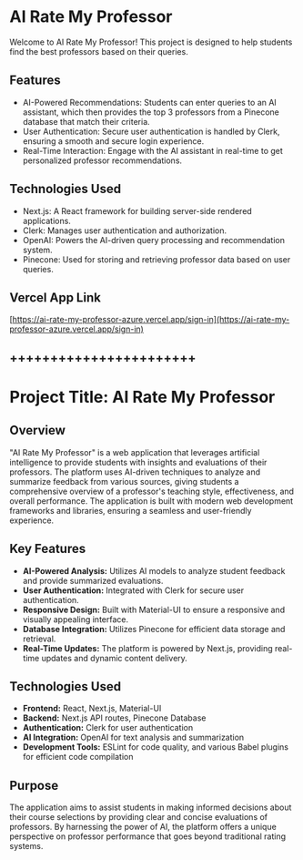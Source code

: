 # AI Rate My Professor

Welcome to AI Rate My Professor! This project is designed to help students find the best professors based on their queries.

## Features

- AI-Powered Recommendations: Students can enter queries to an AI assistant, which then provides the top 3 professors from a Pinecone database that match their criteria.
- User Authentication: Secure user authentication is handled by Clerk, ensuring a smooth and secure login experience.
- Real-Time Interaction: Engage with the AI assistant in real-time to get personalized professor recommendations.

## Technologies Used

- Next.js: A React framework for building server-side rendered applications.
- Clerk: Manages user authentication and authorization.
- OpenAI: Powers the AI-driven query processing and recommendation system.
- Pinecone: Used for storing and retrieving professor data based on user queries.

## Vercel App Link
[https://ai-rate-my-professor-azure.vercel.app/sign-in](https://ai-rate-my-professor-azure.vercel.app/sign-in)





## +++++++++++++++++++++++
# Project Title: AI Rate My Professor

## Overview
"AI Rate My Professor" is a web application that leverages artificial intelligence to provide students with insights and evaluations of their professors. The platform uses AI-driven techniques to analyze and summarize feedback from various sources, giving students a comprehensive overview of a professor's teaching style, effectiveness, and overall performance. The application is built with modern web development frameworks and libraries, ensuring a seamless and user-friendly experience.

## Key Features
- **AI-Powered Analysis:** Utilizes AI models to analyze student feedback and provide summarized evaluations.
- **User Authentication:** Integrated with Clerk for secure user authentication.
- **Responsive Design:** Built with Material-UI to ensure a responsive and visually appealing interface.
- **Database Integration:** Utilizes Pinecone for efficient data storage and retrieval.
- **Real-Time Updates:** The platform is powered by Next.js, providing real-time updates and dynamic content delivery.

## Technologies Used
- **Frontend:** React, Next.js, Material-UI
- **Backend:** Next.js API routes, Pinecone Database
- **Authentication:** Clerk for user authentication
- **AI Integration:** OpenAI for text analysis and summarization
- **Development Tools:** ESLint for code quality, and various Babel plugins for efficient code compilation

## Purpose
The application aims to assist students in making informed decisions about their course selections by providing clear and concise evaluations of professors. By harnessing the power of AI, the platform offers a unique perspective on professor performance that goes beyond traditional rating systems.







